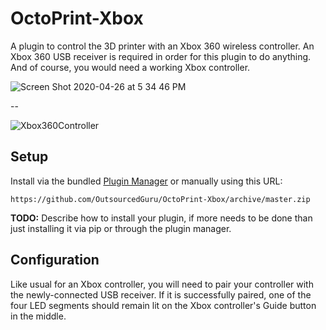 # OctoPrint-Xbox

A plugin to control the 3D printer with an Xbox 360 wireless controller. An Xbox 360 USB receiver is required in order for this plugin to do anything. And of course, you would need a working Xbox controller.

![Screen Shot 2020-04-26 at 5 34 46 PM](https://user-images.githubusercontent.com/15971213/80324158-4483c100-87e4-11ea-8b5f-f473513fd3d3.png)

--

![Xbox360Controller](https://user-images.githubusercontent.com/15971213/80324040-9415bd00-87e3-11ea-8532-120d42d0b6ce.jpg)

## Setup

Install via the bundled [Plugin Manager](https://docs.octoprint.org/en/master/bundledplugins/pluginmanager.html)
or manually using this URL:

    https://github.com/OutsourcedGuru/OctoPrint-Xbox/archive/master.zip

**TODO:** Describe how to install your plugin, if more needs to be done than just installing it via pip or through
the plugin manager.

## Configuration

Like usual for an Xbox controller, you will need to pair your controller with the newly-connected USB receiver. If it is successfully paired, one of the four LED segments should remain lit on the Xbox controller's Guide button in the middle.
